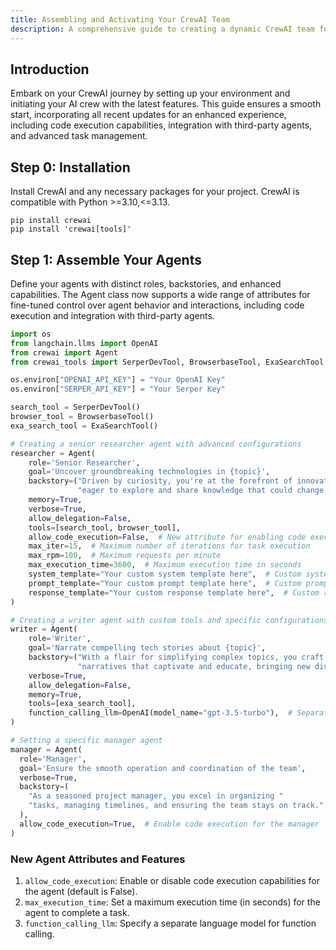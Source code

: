 ```yaml
---
title: Assembling and Activating Your CrewAI Team
description: A comprehensive guide to creating a dynamic CrewAI team for your projects, with updated functionalities including verbose mode, memory capabilities, asynchronous execution, output customization, language model configuration, code execution, integration with third-party agents, and improved task management.
---
```


## Introduction
Embark on your CrewAI journey by setting up your environment and initiating your AI crew with the latest features. This guide ensures a smooth start, incorporating all recent updates for an enhanced experience, including code execution capabilities, integration with third-party agents, and advanced task management.

## Step 0: Installation
Install CrewAI and any necessary packages for your project. CrewAI is compatible with Python >=3.10,<=3.13.

```shell
pip install crewai
pip install 'crewai[tools]'
```

## Step 1: Assemble Your Agents
Define your agents with distinct roles, backstories, and enhanced capabilities. The Agent class now supports a wide range of attributes for fine-tuned control over agent behavior and interactions, including code execution and integration with third-party agents.

```python
import os
from langchain.llms import OpenAI
from crewai import Agent
from crewai_tools import SerperDevTool, BrowserbaseTool, ExaSearchTool

os.environ["OPENAI_API_KEY"] = "Your OpenAI Key"
os.environ["SERPER_API_KEY"] = "Your Serper Key"

search_tool = SerperDevTool()
browser_tool = BrowserbaseTool()
exa_search_tool = ExaSearchTool()

# Creating a senior researcher agent with advanced configurations
researcher = Agent(
    role='Senior Researcher',
    goal='Uncover groundbreaking technologies in {topic}',
    backstory=("Driven by curiosity, you're at the forefront of innovation, "
               "eager to explore and share knowledge that could change the world."),
    memory=True,
    verbose=True,
    allow_delegation=False,
    tools=[search_tool, browser_tool],
    allow_code_execution=False,  # New attribute for enabling code execution
    max_iter=15,  # Maximum number of iterations for task execution
    max_rpm=100,  # Maximum requests per minute
    max_execution_time=3600,  # Maximum execution time in seconds
    system_template="Your custom system template here",  # Custom system template
    prompt_template="Your custom prompt template here",  # Custom prompt template
    response_template="Your custom response template here",  # Custom response template
)

# Creating a writer agent with custom tools and specific configurations
writer = Agent(
    role='Writer',
    goal='Narrate compelling tech stories about {topic}',
    backstory=("With a flair for simplifying complex topics, you craft engaging "
               "narratives that captivate and educate, bringing new discoveries to light."),
    verbose=True,
    allow_delegation=False,
    memory=True,
    tools=[exa_search_tool],
    function_calling_llm=OpenAI(model_name="gpt-3.5-turbo"),  # Separate LLM for function calling
)

# Setting a specific manager agent
manager = Agent(
  role='Manager',
  goal='Ensure the smooth operation and coordination of the team',
  verbose=True,
  backstory=(
    "As a seasoned project manager, you excel in organizing "
    "tasks, managing timelines, and ensuring the team stays on track."
  ),
  allow_code_execution=True,  # Enable code execution for the manager
)
```

### New Agent Attributes and Features

1. `allow_code_execution`: Enable or disable code execution capabilities for the agent (default is False).
2. `max_execution_time`: Set a maximum execution time (in seconds) for the agent to complete a task.
3. `function_calling_llm`: Specify a separate language model for function calling.